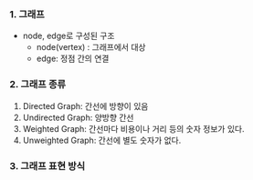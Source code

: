 
### 1. 그래프
- node, edge로 구성된 구조
	- node(vertex) : 그래프에서 대상
	- edge: 정점 간의 연결

### 2. 그래프 종류
1. Directed Graph: 간선에 방향이 있음
2. Undirected Graph: 양방향 간선
3. Weighted Graph: 간선마다 비용이나 거리 등의 숫자 정보가 있다.
4. Unweighted Graph: 간선에 별도 숫자가 없다.

### 3. 그래프 표현 방식
